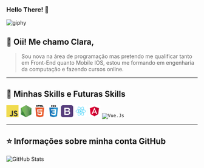 ### Hello There! 👋

![giphy](https://github.com/user-attachments/assets/e6a4cf84-ca98-4474-bce8-60f1652954a5)

## 💜 Oii! Me chamo Clara, </strong>

> Sou nova na área de programação mas pretendo me qualificar tanto em Front-End quanto Mobile IOS, estou me formando em engenharia da computação e fazendo cursos online.



----

## 🚀 Minhas Skills e Futuras Skills

<code><img height="32" src="https://raw.githubusercontent.com/github/explore/80688e429a7d4ef2fca1e82350fe8e3517d3494d/topics/javascript/javascript.png" alt="Javascript"/></code>
<code><img height="32" src="https://raw.githubusercontent.com/github/explore/80688e429a7d4ef2fca1e82350fe8e3517d3494d/topics/nodejs/nodejs.png" alt="Nodejs"/></code>
<code><img height="32" src="https://raw.githubusercontent.com/github/explore/80688e429a7d4ef2fca1e82350fe8e3517d3494d/topics/html/html.png" alt="HTML5"/></code>
<code><img height="32" src="https://raw.githubusercontent.com/github/explore/80688e429a7d4ef2fca1e82350fe8e3517d3494d/topics/css/css.png" alt="CSS"/></code>
<code><img height="32" src="https://raw.githubusercontent.com/github/explore/80688e429a7d4ef2fca1e82350fe8e3517d3494d/topics/bootstrap/bootstrap.png" alt="Bootstrap"/></code>
<code><img height="32" src="https://raw.githubusercontent.com/github/explore/80688e429a7d4ef2fca1e82350fe8e3517d3494d/topics/react/react.png" alt="React"/></code>
<code><img height="32" src="https://raw.githubusercontent.com/github/explore/80688e429a7d4ef2fca1e82350fe8e3517d3494d/topics/angular/angular.png" alt="Angular"/></code>
<code><img height="32" src="https://img.shields.io/badge/Vue.js-35495E?style=for-the-badge&logo=vue.js&logoColor=4FC08D" alt="Vue.Js"/></code>


---

## ⭐ Informações sobre minha conta GitHub
![GitHub Stats](https://github-readme-stats.vercel.app/api?username=claratbs&show_icons=true&theme=dracula)

